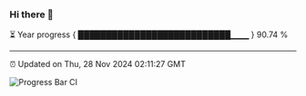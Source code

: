 ### Hi there 👋

⏳ Year progress { ███████████████████████████▁▁▁ } 90.74 %

---

⏰ Updated on Thu, 28 Nov 2024 02:11:27 GMT

![Progress Bar CI](https://github.com/IshwaranRudhara/GIT-ACTION/workflows/Progress%20Bar%20CI/badge.svg)

